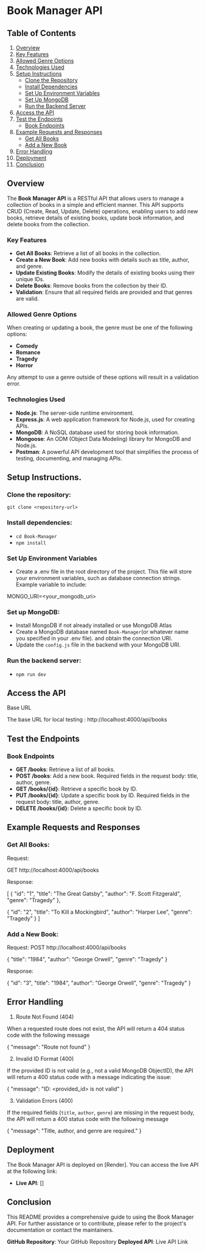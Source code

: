 # Book Manager API

## Table of Contents

1. [Overview](#overview)
2. [Key Features](#key-features)
3. [Allowed Genre Options](#allowed-genre-options)
4. [Technologies Used](#technologies-used)
5. [Setup Instructions](#setup-instructions)
   - [Clone the Repository](#clone-the-repository)
   - [Install Dependencies](#install-dependencies)
   - [Set Up Environment Variables](#set-up-environment-variables)
   - [Set Up MongoDB](#set-up-mongodb)
   - [Run the Backend Server](#run-the-backend-server)
6. [Access the API](#access-the-api)
7. [Test the Endpoints](#test-the-endpoints)
   - [Book Endpoints](#book-endpoints)
8. [Example Requests and Responses](#example-requests-and-responses)
   - [Get All Books](#get-all-books)
   - [Add a New Book](#add-a-new-book)
9. [Error Handling](#error-handling)
10. [Deployment](#deployment)
11. [Conclusion](#conclusion)

## Overview

The **Book Manager API** is a RESTful API that allows users to manage a collection of books in a simple and efficient manner. This API supports CRUD (Create, Read, Update, Delete) operations, enabling users to add new books, retrieve details of existing books, update book information, and delete books from the collection.

### Key Features

- **Get All Books**: Retrieve a list of all books in the collection.
- **Create a New Book**: Add new books with details such as title, author, and genre.
- **Update Existing Books**: Modify the details of existing books using their unique IDs.
- **Delete Books**: Remove books from the collection by their ID.
- **Validation**: Ensure that all required fields are provided and that genres are valid.

### Allowed Genre Options

When creating or updating a book, the genre must be one of the following options:

- **Comedy**
- **Romance**
- **Tragedy**
- **Horror**

Any attempt to use a genre outside of these options will result in a validation error.

### Technologies Used

- **Node.js**: The server-side runtime environment.
- **Express.js**: A web application framework for Node.js, used for creating APIs.
- **MongoDB**: A NoSQL database used for storing book information.
- **Mongoose**: An ODM (Object Data Modeling) library for MongoDB and Node.js.
- **Postman**: A powerful API development tool that simplifies the process of testing, documenting, and managing APIs.

## Setup Instructions.

### Clone the repository:

`git clone <repository-url>`

### Install dependencies:

- `cd Book-Manager`
- `npm install`

### Set Up Environment Variables

- Create a .env file in the root directory of the project. This file will store your environment variables, such as database connection strings.
  Example variable to include:

MONGO_URI=<your_mongodb_uri>

### Set up MongoDB:

- Install MongoDB if not already installed or use MongoDB Atlas
- Create a MongoDB database named `Book-Manager`(or whatever name you specified in your .env file). and obtain the connection URI.
- Update the `config.js` file in the backend with your MongoDB URI.

### Run the backend server:

- `npm run dev`

## Access the API

Base URL

The base URL for local testing :
http://localhost:4000/api/books

## Test the Endpoints

### Book Endpoints

- **GET /books**: Retrieve a list of all books.
- **POST /books**: Add a new book. Required fields in the request body: title, author, genre.
- **GET /books/{id}**: Retrieve a specific book by ID.
- **PUT /books/{id}**: Update a specific book by ID. Required fields in the request body: title, author, genre.
- **DELETE /books/{id}**: Delete a specific book by ID.

## Example Requests and Responses

### Get All Books:

Request:

GET http://localhost:4000/api/books

Response:

[
{
"id": "1",
"title": "The Great Gatsby",
"author": "F. Scott Fitzgerald",
"genre": "Tragedy"
},

{
"id": "2",
"title": "To Kill a Mockingbird",
"author": "Harper Lee",
"genre": "Tragedy"
}
]

### Add a New Book:

Request:
POST http://localhost:4000/api/books

{
"title": "1984",
"author": "George Orwell",
"genre": "Tragedy"
}

Response:

{
"id": "3",
"title": "1984",
"author": "George Orwell",
"genre": "Tragedy"
}

## Error Handling

1. Route Not Found (404)

When a requested route does not exist, the API will return a 404 status code with the following message

{
"message": "Route not found"
}

2. Invalid ID Format (400)

If the provided ID is not valid (e.g., not a valid MongoDB ObjectID), the API will return a 400 status code with a message indicating the issue:

{
"message": "ID: <provided_id> is not valid"
}

3. Validation Errors (400)

If the required fields (`title`, `author`, `genre`) are missing in the request body, the API will return a 400 status code with the following message

{
"message": "Title, author, and genre are required."
}

## Deployment

The Book Manager API is deployed on [Render]. You can access the live API at the following link:

- **Live API**: []

## Conclusion

This README provides a comprehensive guide to using the Book Manager API. For further assistance or to contribute, please refer to the project's documentation or contact the maintainers.

**GitHub Repository**: Your GitHub Repository
**Deployed API**: Live API Link
